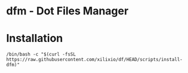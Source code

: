 # dfm - Dot Files Manager

# Installation

`/bin/bash -c "$(curl -fsSL https://raw.githubusercontent.com/xilixio/df/HEAD/scripts/install-dfm)"`